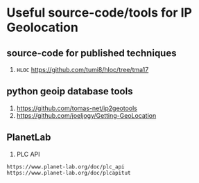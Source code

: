# Useful source-code/tools for IP Geolocation

## source-code for published techniques
1. ```HLOC``` https://github.com/tumi8/hloc/tree/tma17

## python geoip database tools
1. https://github.com/tomas-net/ip2geotools
1. https://github.com/joeljogy/Getting-GeoLocation

## PlanetLab
1. PLC API
```
https://www.planet-lab.org/doc/plc_api
https://www.planet-lab.org/doc/plcapitut
```
